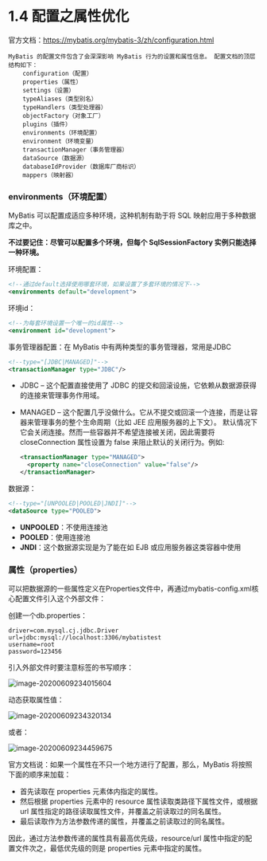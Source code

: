 # 1.4 配置之属性优化

官方文档：https://mybatis.org/mybatis-3/zh/configuration.html

```
MyBatis 的配置文件包含了会深深影响 MyBatis 行为的设置和属性信息。 配置文档的顶层结构如下：
	configuration（配置）
	properties（属性）
	settings（设置）
	typeAliases（类型别名）
	typeHandlers（类型处理器）
	objectFactory（对象工厂）
	plugins（插件）
	environments（环境配置）
	environment（环境变量）
	transactionManager（事务管理器）
	dataSource（数据源）
	databaseIdProvider（数据库厂商标识）
	mappers（映射器）
```



### environments（环境配置）

MyBatis 可以配置成适应多种环境，这种机制有助于将 SQL 映射应用于多种数据库之中。

**不过要记住：尽管可以配置多个环境，但每个 SqlSessionFactory 实例只能选择一种环境。**

环境配置：

```xml
<!--通过default选择使用哪套环境，如果设置了多套环境的情况下-->
<environments default="development">
```



环境id：

```xml
<!--为每套环境设置一个唯一的id属性-->
<environment id="development">
```



事务管理器配置：在 MyBatis 中有两种类型的事务管理器，常用是JDBC

```xml
<!--type="[JDBC|MANAGED]"-->
<transactionManager type="JDBC"/>
```

- JDBC – 这个配置直接使用了 JDBC 的提交和回滚设施，它依赖从数据源获得的连接来管理事务作用域。

- MANAGED – 这个配置几乎没做什么。它从不提交或回滚一个连接，而是让容器来管理事务的整个生命周期（比如 JEE 应用服务器的上下文）。 默认情况下它会关闭连接。然而一些容器并不希望连接被关闭，因此需要将 closeConnection 属性设置为 false 来阻止默认的关闭行为。例如:

  ```xml
  <transactionManager type="MANAGED">
    <property name="closeConnection" value="false"/>
  </transactionManager>
  ```



数据源：

```xml
<!--type="[UNPOOLED|POOLED|JNDI]"-->
<dataSource type="POOLED">
```

- **UNPOOLED**：不使用连接池
- **POOLED**：使用连接池
- **JNDI**：这个数据源实现是为了能在如 EJB 或应用服务器这类容器中使用 



### 属性（properties）

可以把数据源的一些属性定义在Properties文件中，再通过mybatis-config.xml核心配置文件引入这个外部文件：

创建一个db.properties：

```properties
driver=com.mysql.cj.jdbc.Driver
url=jdbc:mysql://localhost:3306/mybatistest
username=root
password=123456
```

引入外部文件时要注意标签的书写顺序：

![image-20200609234015604](https://images.shiguangping.com/imgs/20200609234015.png)

动态获取属性值：

![image-20200609234320134](https://images.shiguangping.com/imgs/20200609234320.png)

或者：

![image-20200609234459675](https://images.shiguangping.com/imgs/20200609234459.png)

官方文档说：如果一个属性在不只一个地方进行了配置，那么，MyBatis 将按照下面的顺序来加载：

- 首先读取在 properties 元素体内指定的属性。
- 然后根据 properties 元素中的 resource 属性读取类路径下属性文件，或根据 url 属性指定的路径读取属性文件，并覆盖之前读取过的同名属性。
- 最后读取作为方法参数传递的属性，并覆盖之前读取过的同名属性。

因此，通过方法参数传递的属性具有最高优先级，resource/url 属性中指定的配置文件次之，最低优先级的则是 properties 元素中指定的属性。